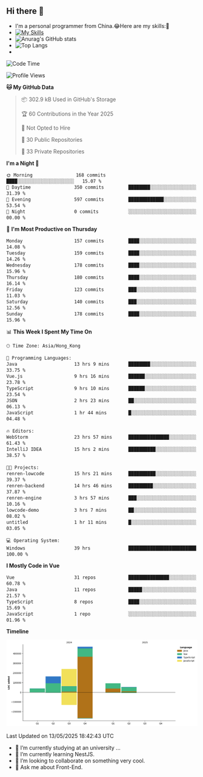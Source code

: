 ## Hi there 👋
- I'm a personal programmer from China.😂Here are my skills:🤔
- [![My Skills](https://skillicons.dev/icons?i=js,html,css,vue,typescript,java,golang)](https://skillicons.dev)
- ![Anurag's GitHub stats](https://github-readme-stats.vercel.app/api?username=FluffyChi-Xing&count_private=true&show_icons=true&theme=radical)
- ![Top Langs](https://github-readme-stats.vercel.app/api/top-langs/?username=FluffyChi-Xing)
- <!--START_SECTION:waka-->
![Code Time](http://img.shields.io/badge/Code%20Time-1%2C453%20hrs%2021%20mins-blue)

![Profile Views](http://img.shields.io/badge/Profile%20Views-0-blue)

**🐱 My GitHub Data** 

> 📦 302.9 kB Used in GitHub's Storage 
 > 
> 🏆 60 Contributions in the Year 2025
 > 
> 🚫 Not Opted to Hire
 > 
> 📜 30 Public Repositories 
 > 
> 🔑 33 Private Repositories 
 > 
**I'm a Night 🦉** 

```text
🌞 Morning                168 commits         ████░░░░░░░░░░░░░░░░░░░░░   15.07 % 
🌆 Daytime                350 commits         ████████░░░░░░░░░░░░░░░░░   31.39 % 
🌃 Evening                597 commits         █████████████░░░░░░░░░░░░   53.54 % 
🌙 Night                  0 commits           ░░░░░░░░░░░░░░░░░░░░░░░░░   00.00 % 
```
📅 **I'm Most Productive on Thursday** 

```text
Monday                   157 commits         ████░░░░░░░░░░░░░░░░░░░░░   14.08 % 
Tuesday                  159 commits         ████░░░░░░░░░░░░░░░░░░░░░   14.26 % 
Wednesday                178 commits         ████░░░░░░░░░░░░░░░░░░░░░   15.96 % 
Thursday                 180 commits         ████░░░░░░░░░░░░░░░░░░░░░   16.14 % 
Friday                   123 commits         ███░░░░░░░░░░░░░░░░░░░░░░   11.03 % 
Saturday                 140 commits         ███░░░░░░░░░░░░░░░░░░░░░░   12.56 % 
Sunday                   178 commits         ████░░░░░░░░░░░░░░░░░░░░░   15.96 % 
```


📊 **This Week I Spent My Time On** 

```text
🕑︎ Time Zone: Asia/Hong_Kong

💬 Programming Languages: 
Java                     13 hrs 9 mins       ████████░░░░░░░░░░░░░░░░░   33.75 % 
Vue.js                   9 hrs 16 mins       ██████░░░░░░░░░░░░░░░░░░░   23.78 % 
TypeScript               9 hrs 10 mins       ██████░░░░░░░░░░░░░░░░░░░   23.54 % 
JSON                     2 hrs 23 mins       ██░░░░░░░░░░░░░░░░░░░░░░░   06.13 % 
JavaScript               1 hr 44 mins        █░░░░░░░░░░░░░░░░░░░░░░░░   04.48 % 

🔥 Editors: 
WebStorm                 23 hrs 57 mins      ███████████████░░░░░░░░░░   61.43 % 
IntelliJ IDEA            15 hrs 2 mins       ██████████░░░░░░░░░░░░░░░   38.57 % 

🐱‍💻 Projects: 
renren-lowcode           15 hrs 21 mins      ██████████░░░░░░░░░░░░░░░   39.37 % 
renren-backend           14 hrs 46 mins      █████████░░░░░░░░░░░░░░░░   37.87 % 
renren-engine            3 hrs 57 mins       ███░░░░░░░░░░░░░░░░░░░░░░   10.16 % 
lowcode-demo             3 hrs 7 mins        ██░░░░░░░░░░░░░░░░░░░░░░░   08.02 % 
untitled                 1 hr 11 mins        █░░░░░░░░░░░░░░░░░░░░░░░░   03.05 % 

💻 Operating System: 
Windows                  39 hrs              █████████████████████████   100.00 % 
```

**I Mostly Code in Vue** 

```text
Vue                      31 repos            ███████████████░░░░░░░░░░   60.78 % 
Java                     11 repos            █████░░░░░░░░░░░░░░░░░░░░   21.57 % 
TypeScript               8 repos             ████░░░░░░░░░░░░░░░░░░░░░   15.69 % 
JavaScript               1 repo              ░░░░░░░░░░░░░░░░░░░░░░░░░   01.96 % 
```



**Timeline**

![Lines of Code chart](https://raw.githubusercontent.com/FluffyChi-Xing/FluffyChi-Xing/main/assets/bar_graph.png)


 Last Updated on 13/05/2025 18:42:43 UTC
<!--END_SECTION:waka-->
- 🔭 I’m currently studying at an university ...
- 🌱 I’m currently learning NestJS.
- 👯 I’m looking to collaborate on something very cool.
- 💬 Ask me about Front-End.
